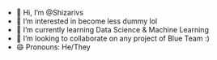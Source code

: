 - 👋 Hi, I’m @Shizarivs
- 👀 I’m interested in become less dummy lol
- 🌱 I’m currently learning Data Science & Machine Learning
- 💞️ I’m looking to collaborate on any project of Blue Team :)
- 😄 Pronouns: He/They

<!---
Shizarivs/Shizarivs is a ✨ special ✨ repository because its `README.md` (this file) appears on your GitHub profile.
You can click the Preview link to take a look at your changes.
--->
